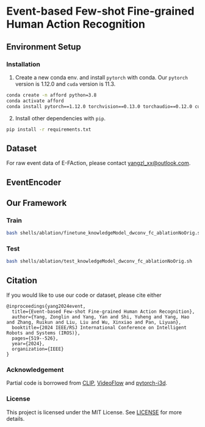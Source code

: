 # Event-based Few-shot Fine-grained Human Action Recognition

## Environment Setup

### Installation

1. Create a new conda env. and install `pytorch` with conda. Our `pytorch` version is 1.12.0 and `cuda` version is 11.3. 

```bash
conda create -n afford python=3.8
conda activate afford
conda install pytorch==1.12.0 torchvision==0.13.0 torchaudio==0.12.0 cudatoolkit=11.3 -c pytorch
```

2. Install other dependencies with `pip`.

```bash
pip install -r requirements.txt
```

## Dataset
For raw event data of E-FAction, please contact yangzl_xx@outlook.com.

## EventEncoder

## Our Framework
### Train

```bash
bash shells/ablation/finetune_knowledgeModel_dwconv_fc_ablationNoOrig.sh
```
### Test

```bash
bash shells/ablation/test_knowledgeModel_dwconv_fc_ablationNoOrig.sh
```

## Citation
If you would like to use our code or dataset, please cite either
```
@inproceedings{yang2024event,
  title={Event-based Few-shot Fine-grained Human Action Recognition},
  author={Yang, Zonglin and Yang, Yan and Shi, Yuheng and Yang, Hao and Zhang, Ruikun and Liu, Liu and Wu, Xinxiao and Pan, Liyuan},
  booktitle={2024 IEEE/RSJ International Conference on Intelligent Robots and Systems (IROS)},
  pages={519--526},
  year={2024},
  organization={IEEE}
}
```
### Acknowledgement

Partial code is borrowed from [CLIP](https://github.com/openai/CLIP), [VideoFlow](https://github.com/XiaoyuShi97/VideoFlow) and [pytorch-i3d](https://github.com/piergiaj/pytorch-i3d).

### License

This project is licensed under the MIT License. See [LICENSE](LICENSE) for more details.
